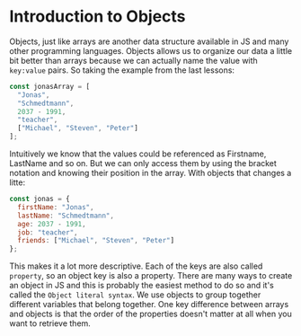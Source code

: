 # Introduction to Objects
Objects, just like arrays are another data structure available in JS and many other programming languages. 
Objects allows us to organize our data a little bit better than arrays because we can actually name the value with `key:value` pairs. So taking the example from the last lessons:

```javascript
const jonasArray = [
  "Jonas", 
  "Schmedtmann", 
  2037 - 1991, 
  "teacher",
  ["Michael", "Steven", "Peter"]
];
```

Intuitively we know that the values could be referenced as Firstname, LastName and so on. But we can only access them by using the bracket notation and knowing their position in the array.
With objects that changes a litte:

```javascript
const jonas = {
  firstName: "Jonas", 
  lastName: "Schmedtmann", 
  age: 2037 - 1991, 
  job: "teacher",
  friends: ["Michael", "Steven", "Peter"]
};
```

This makes it a lot more descriptive. Each of the keys are also called `property`, so an object key is also a property. There are many ways to create an object in JS and this is probably the easiest method to do so and it's called the `Object literal syntax`.
We use objects to group together different variables that belong together. One key difference between arrays and objects is that the order of the properties doesn't matter at all when you want to retrieve them.